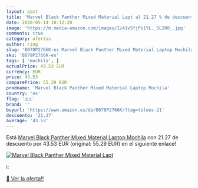 ```yaml
---
layout: post
title: 'Marvel Black Panther Mixed Material Lapt al 21.27 % de descuento'
date: 2020-05-14 10:12:20
image: 'https://m.media-amazon.com/images/I/41vSfjPi1YL._SL200_.jpg'
comments: true
category: ofertas
author: ring
slug: 'B078P2766K-es Marvel Black Panther Mixed Material Laptop Mochila'
sku: 'B078P2766K-es'
tags: [ 'mochila', ]
actualPrice: 43.53 EUR
currency: EUR
price: 43.53
comparePrice: 55.29 EUR
prodname: 'Marvel Black Panther Mixed Material Laptop Mochila'
country: 'es'
flag: '🇪🇸'
brand: ''
buyurl: 'https://www.amazon.es/dp/B078P2766K/?tag=tolees-21'
descuento: '21.27'
average: '43.53'
---
```


Está [Marvel Black Panther Mixed Material Laptop Mochila](https://www.amazon.es/dp/B078P2766K/?tag=tolees-21) con 21.27 de descuento por 43.53 EUR (original: 55.29 EUR) en el siguiente enlace!

[![Marvel Black Panther Mixed Material Lapt](https://m.media-amazon.com/images/I/41vSfjPi1YL._SL200_.jpg)](https://www.amazon.es/dp/B078P2766K/?tag=tolees-21)

ℹ️:


[🛒 Ver la oferta!!](https://www.amazon.es/dp/B078P2766K/?tag=tolees-21)
